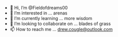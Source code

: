 - 👋 Hi, I’m @Fieldofdreams00
- 👀 I’m interested in ... arenas
- 🌱 I’m currently learning ... more wisdom
- 💞️ I’m looking to collaborate on ... blades of grass
- 📫 How to reach me ... drew.cougle@outlook.com 

<!---
Fieldofdreams00/Fieldofdreams00 is a ✨ special ✨ repository because its `README.md` (this file) appears on your GitHub profile.
You can click the Preview link to take a look at your changes.
--->
